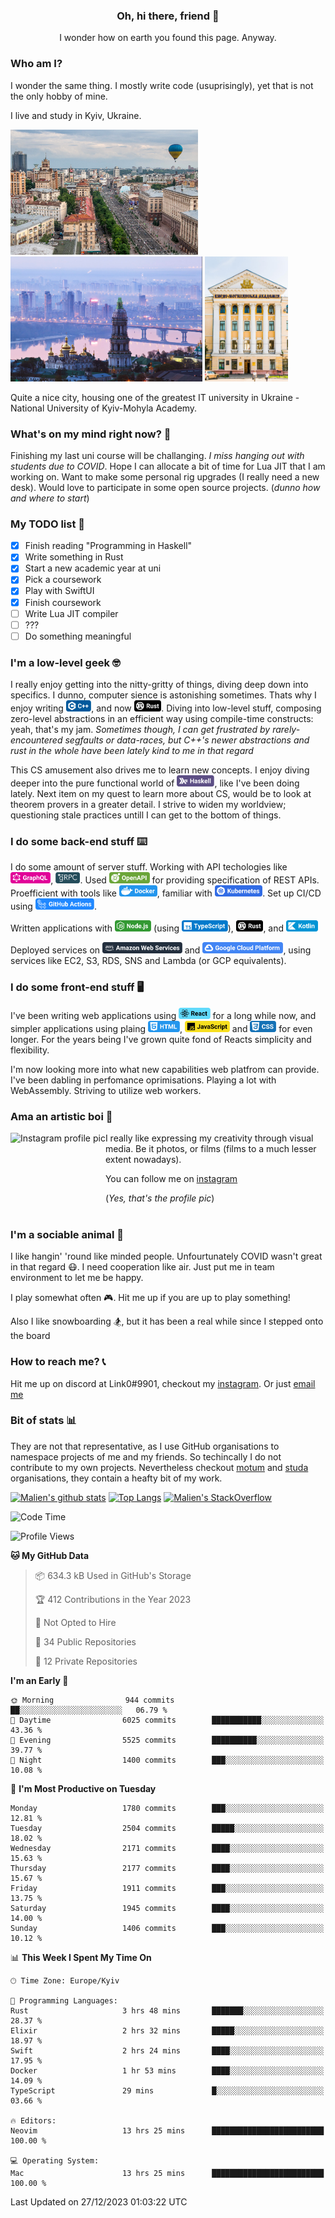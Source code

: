 
<h3 align="center"> Oh, hi there, friend 👋 </h3>
<p align="center">I wonder how on earth you found this page. Anyway.</p>

### Who am I? 
I wonder the same thing. I mostly write code (usuprisingly), yet that is not the only hobby of mine.

I live and study in Kyiv, Ukraine. 

<img alt="Kyiv city" height="200px"
src="https://github.com/Malien/Malien/blob/master/assets/kyiv1.jpg">
<img alt="Kyiv city" height="200px"
src="https://github.com/Malien/Malien/blob/master/assets/kyiv2.png">
<img alt="National University of Kyiv-Mohyla Academy" height="200px"
src="https://github.com/Malien/Malien/blob/master/assets/naukma.jpg">

Quite a nice city, housing one of the greatest IT university in Ukraine - National University of Kyiv-Mohyla Academy.

### What's on my mind right now? 🧠
Finishing my last uni course will be challanging. _I miss hanging out with students due to COVID_.
Hope I can allocate a bit of time for Lua JIT that I am working on.
Want to make some personal rig upgrades (I really need a new desk).
Would love to participate in some open source projects. (_dunno how and where to start_)

### My TODO list 📝
- [X] Finish reading "Programming in Haskell"
- [X] Write something in Rust
- [X] Start a new academic year at uni
- [X] Pick a coursework
- [X] Play with SwiftUI
- [X] Finish coursework
- [ ] Write Lua JIT compiler
- [ ] ???
- [ ] Do something meaningful

### I'm a low-level geek 🤓
I really enjoy getting into the nitty-gritty of things, diving deep down into specifics. I dunno, computer sience is astonishing sometimes. Thats why I enjoy writing <img height="18" src="https://github.com/Malien/Malien/blob/master/assets/cpp.svg" />, and now <img height="18" src="https://github.com/Malien/Malien/blob/master/assets/rust.svg" />. Diving into low-level stuff, composing zero-level abstractions in an efficient way using compile-time constructs: yeah, that's my jam. _Sometimes though, I can get frustrated by rarely-encountered segfaults or data-races, but C++'s newer abstractions and rust in the whole have been lately kind to me in that regard_

This CS amusement also drives me to learn new concepts. I enjoy diving deeper into the pure functional world of <img height="18" src="https://github.com/Malien/Malien/blob/master/assets/haskell.svg" />, like I've been doing lately. Next item on my quest to learn more about CS, would be to look at theorem provers in a greater detail. I strive to widen my worldview; questioning stale practices untill I can get to the bottom of things.

### I do some back-end stuff ⌨️
I do some amount of server stuff. Working with API techologies like <img height="18" src="https://github.com/Malien/Malien/blob/master/assets/graphql.svg" />, <img height="18" src="https://github.com/Malien/Malien/blob/master/assets/grpc.png" />. Used <img height="18" src="https://github.com/Malien/Malien/blob/master/assets/openapi.svg" /> for providing specification of REST APIs. Proefficient with tools like <img height="18" src="https://github.com/Malien/Malien/blob/master/assets/docker.svg" />, familiar with <img height="18" src="https://github.com/Malien/Malien/blob/master/assets/kubernetes.svg" />. Set up CI/CD using <img height="18" src="https://github.com/Malien/Malien/blob/master/assets/ghactions.svg" />.

Written applications with <img height="18" src="https://github.com/Malien/Malien/blob/master/assets/nodejs.svg" /> (using <img height="18" src="https://github.com/Malien/Malien/blob/master/assets/typescript.svg" />), <img height="18" src="https://github.com/Malien/Malien/blob/master/assets/rust.svg" />, and <img height="18" src="https://github.com/Malien/Malien/blob/master/assets/kotlin.svg" />

<!-- Have been working with <img height="18" src="https://github.com/Malien/Malien/blob/master/assets/postgresql.svg" /> and <img height="18" src="https://github.com/Malien/Malien/blob/master/assets/mongodb.svg" /> on multiple occasions. -->

Deployed services on <img height="18" src="https://github.com/Malien/Malien/blob/master/assets/aws.svg" /> and <img height="18" src="https://github.com/Malien/Malien/blob/master/assets/gcp.svg" />, using services like EC2, S3, RDS, SNS and Lambda (or GCP equivalents).

### I do some front-end stuff 🖥
I've been writing web applications using <img height="18" src="https://github.com/Malien/Malien/blob/master/assets/react.svg" /> for a long while now, and simpler applications using plaing <img height="18" src="https://github.com/Malien/Malien/blob/master/assets/html.svg" />, <img height="18" src="https://github.com/Malien/Malien/blob/master/assets/javascript.svg" /> and <img height="18" src="https://github.com/Malien/Malien/blob/master/assets/css.svg" /> for even longer. For the years being I've grown quite fond of Reacts simplicity and flexibility.

I'm now looking more into what new capabilities web platfrom can provide. I've been dabling in perfomance oprimisations. Playing a lot with WebAssembly. Striving to utilize web workers.

### Ama an artistic boi 📸
[<img height="150px" align="left" alt="Instagram profile pic" src="https://i.imgur.com/g0kPFkq.png">](https://www.instagram.com/q_link0_p/)

I really like expressing my creativity through visual media. Be it photos, or films (films to a much lesser extent nowadays). 

You can follow me on [instagram](https://www.instagram.com/q_link0_p/)

(_Yes, that's the profile pic_)
<br></br>

### I'm a sociable animal 🐝
I like hangin' 'round like minded people. Unfourtunately COVID wasn't great in that regard 😷. I need cooperation like air. Just put me in team environment to let me be happy.

I play somewhat often 🎮. Hit me up if you are up to play something!

Also I like snowboarding 🏂, but it has been a real while since I stepped onto the board

### How to reach me? 📞
Hit me up on discord at Link0#9901, checkout my [instagram](https://www.instagram.com/q_link0_p/). Or just [email me](mailto:q.link0.p@gmail.com)

### Bit of stats 📊
They are not that representative, as I use GitHub organisations to namespace projects of me and my friends. So techincally I do not contribute to my own projects. Nevertheless checkout [motum](https://github.com/MotumInc) and [studa](https://github.com/studaco) organisations, they contain a heafty bit of my work.

[![Malien's github stats](https://github-readme-stats.vercel.app/api?username=malien&count_private=true&show_icons=true&hide=stars&theme=buefy&bg_color=145,ffffff,f4ddff)](https://github.com/anuraghazra/github-readme-stats)
[![Top Langs](https://github-readme-stats.vercel.app/api/top-langs/?username=malien&hide=JavaScript&layout=compact&bg_color=145,ffffff,87ecd3)](https://github.com/anuraghazra/github-readme-stats)
[![Malien's StackOverflow](https://github-readme-stackoverflow.vercel.app/?userID=9342577&layout=compact)](https://stackoverflow.com/users/9342577/link0)

<!--START_SECTION:waka-->
![Code Time](http://img.shields.io/badge/Code%20Time-2%2C567%20hrs%2010%20mins-blue)

![Profile Views](http://img.shields.io/badge/Profile%20Views-1-blue)

**🐱 My GitHub Data** 

> 📦 634.3 kB Used in GitHub's Storage 
 > 
> 🏆 412 Contributions in the Year 2023
 > 
> 🚫 Not Opted to Hire
 > 
> 📜 34 Public Repositories 
 > 
> 🔑 12 Private Repositories 
 > 
**I'm an Early 🐤** 

```text
🌞 Morning                944 commits         ██░░░░░░░░░░░░░░░░░░░░░░░   06.79 % 
🌆 Daytime                6025 commits        ███████████░░░░░░░░░░░░░░   43.36 % 
🌃 Evening                5525 commits        ██████████░░░░░░░░░░░░░░░   39.77 % 
🌙 Night                  1400 commits        ███░░░░░░░░░░░░░░░░░░░░░░   10.08 % 
```
📅 **I'm Most Productive on Tuesday** 

```text
Monday                   1780 commits        ███░░░░░░░░░░░░░░░░░░░░░░   12.81 % 
Tuesday                  2504 commits        █████░░░░░░░░░░░░░░░░░░░░   18.02 % 
Wednesday                2171 commits        ████░░░░░░░░░░░░░░░░░░░░░   15.63 % 
Thursday                 2177 commits        ████░░░░░░░░░░░░░░░░░░░░░   15.67 % 
Friday                   1911 commits        ███░░░░░░░░░░░░░░░░░░░░░░   13.75 % 
Saturday                 1945 commits        ████░░░░░░░░░░░░░░░░░░░░░   14.00 % 
Sunday                   1406 commits        ███░░░░░░░░░░░░░░░░░░░░░░   10.12 % 
```


📊 **This Week I Spent My Time On** 

```text
🕑︎ Time Zone: Europe/Kyiv

💬 Programming Languages: 
Rust                     3 hrs 48 mins       ███████░░░░░░░░░░░░░░░░░░   28.37 % 
Elixir                   2 hrs 32 mins       █████░░░░░░░░░░░░░░░░░░░░   18.97 % 
Swift                    2 hrs 24 mins       ████░░░░░░░░░░░░░░░░░░░░░   17.95 % 
Docker                   1 hr 53 mins        ████░░░░░░░░░░░░░░░░░░░░░   14.09 % 
TypeScript               29 mins             █░░░░░░░░░░░░░░░░░░░░░░░░   03.66 % 

🔥 Editors: 
Neovim                   13 hrs 25 mins      █████████████████████████   100.00 % 

💻 Operating System: 
Mac                      13 hrs 25 mins      █████████████████████████   100.00 % 
```


 Last Updated on 27/12/2023 01:03:22 UTC
<!--END_SECTION:waka-->

<!--
**Malien/Malien** is a ✨ _special_ ✨ repository because its `README.md` (this file) appears on your GitHub profile.

Here are some ideas to get you started:

- 🔭 I’m currently working on ...
- 🌱 I’m currently learning ...
- 👯 I’m looking to collaborate on ...
- 🤔 I’m looking for help with ...
- 💬 Ask me about ...
- 📫 How to reach me: ...
- 😄 Pronouns: ...
- ⚡ Fun fact: ...
-->
